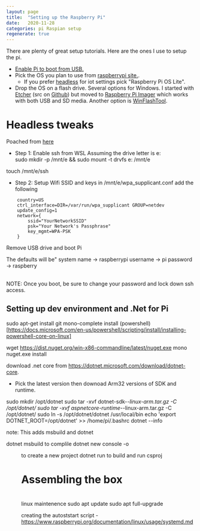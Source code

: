 ```yaml
---
layout: page
title:  "Setting up the Raspberry Pi"
date:   2020-11-28
categories: pi Raspian setup
regenerate: true
---
```

 
There are plenty of great setup tutorials.  Here are the ones I use to setup the pi.

- [Enable Pi to boot from USB.](https://www.raspberrypi.org/documentation/hardware/raspberrypi/bootmodes/msd.md)
- Pick the OS you plan to use from [raspberrypi site.](https://www.raspberrypi.org/software/operating-systems/).  
  - If you prefer [headless](https://en.wikipedia.org/wiki/Headless_computer) for iot settings pick "Raspberry Pi OS Lite".
- Drop the OS on a flash drive.  Several options for Windows.  I started with [Etcher](https://www.balena.io/etcher/)  (src on [Github](https://github.com/balena-io/etcher)) but moved to [Raspberry Pi Imager](https://www.raspberrypi.org/software/) which works with both USB and SD media.  Another option is [WinFlashTool](https://sysprogs.com/winflashtool/download/).


# Headless tweaks
 Poached from [here](https://danidudas.medium.com/install-raspberry-os-configure-wi-fi-and-ssh-headless-without-a-keyboard-or-network-cable-3d4f9d383165)

 - Step 1: Enable ssh
from WSL
Assuming the drive letter is e:\
sudo mkdir -p /mnt/e && sudo mount -t drvfs e: /mnt/e

touch /mnt/e/ssh

- Step 2: Setup Wifi SSID and keys
in /mnt/e/wpa_supplicant.conf add the following

```
    country=US
    ctrl_interface=DIR=/var/run/wpa_supplicant GROUP=netdev 
    update_config=1
    network={
        ssid="YourNetworkSSID"
        psk="Your Network's Passphrase"
        key_mgmt=WPA-PSK
    }
```

Remove USB drive and boot Pi


The defaults will be"
system name -> raspberrypi
username -> pi
password -> raspberry

<br>
NOTE: Once you boot, be sure to change your password and lock down ssh access.


## Setting up dev environment and .Net for Pi
sudo apt-get install git mono-complete
install (powershell)[https://docs.microsoft.com/en-us/powershell/scripting/install/installing-powershell-core-on-linux]

wget https://dist.nuget.org/win-x86-commandline/latest/nuget.exe
mono nuget.exe install

download .net core from https://dotnet.microsoft.com/download/dotnet-core.
   - Pick the latest version then downoad Arm32 versions of SDK and runtime. 

sudo mkdir /opt/dotnet
sudo tar -xvf dotnet-sdk-*-linux-arm.tar.gz -C /opt/dotnet/
sudo tar -xvf aspnetcore-runtime-*-linux-arm.tar.gz -C /opt/dotnet/
sudo ln -s /opt/dotnet/dotnet /usr/local/bin
echo 'export DOTNET_ROOT=/opt/dotnet' >> /home/pi/.bashrc
dotnet --info

note:  This adds msbuild and dotnet

dotnet msbuild to complile
dotnet new console -o <dir>  to create a new project
dotnet run to build and run csproj


# Assembling the box
#


linux maintenence
        sudo apt update
        sudo apt full-upgrade

creating the autoststart script - https://www.raspberrypi.org/documentation/linux/usage/systemd.md
